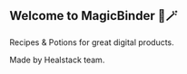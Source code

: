 ## Welcome to MagicBinder 📙🪄

Recipes & Potions for great digital products.

Made by Healstack team.
